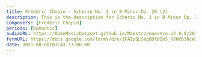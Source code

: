```yaml
---
title: Frédéric Chopin - Scherzo No. 1 in B Minor Op. 20 (2)
description: This is the description for Scherzo No. 1 in B Minor Op. 20 by Frédéric Chopin
composers: [Frédéric Chopin]
periods: [Romantic]
audioURL: https://OpenMusicDataset.github.io/Maestro/maestro-v3.0.0/2011/MIDI-Unprocessed_07_R1_2011_MID--AUDIO_R1-D3_05_Track05_wav.midi
formURL: https://docs.google.com/forms/d/e/1FAIpQLSepBDfDImS_HJHK63NcAdYR12tuvG82MVBmNdxlCecbFEhNkA/viewform
date: 2021-08-08T07:43:13-06:00
---
```

